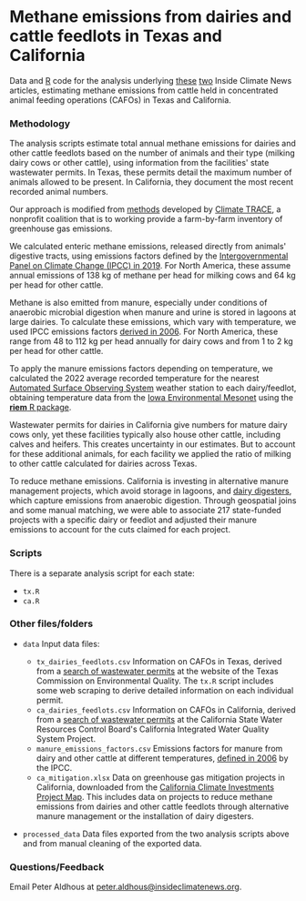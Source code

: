 # Methane emissions from dairies and cattle feedlots in Texas and California

Data and [R](https://www.r-project.org/) code for the analysis underlying [these](https://insideclimatenews.org/news/17082023/texas-dairy-among-states-biggest-methane-emitters/) [two](https://insideclimatenews.org/news/18082023/californias-top-methane-emitter-is-cattle-feedlot/
) Inside Climate News articles, estimating methane emissions from cattle held in concentrated animal feeding operations (CAFOs) in Texas and California.

### Methodology

The analysis scripts estimate total annual methane emissions for dairies and other cattle feedlots based on the number of animals and their type (milking dairy cows or other cattle), using information from the facilities' state wastewater permits. In Texas, these permits detail the maximum number of animals allowed to be present. In California, they document the most recent recorded animal numbers.

Our approach is modified from [methods](https://github.com/climatetracecoalition/methodology-documents/tree/main/Agriculture) developed by [Climate TRACE](https://climatetrace.org/), a nonprofit coalition that is to working provide a farm-by-farm inventory of greenhouse gas emissions.

We calculated enteric methane emissions, released directly from animals' digestive tracts, using emissions factors defined by the [Intergovernmental Panel on Climate Change (IPCC) in 2019](https://www.ipcc-nggip.iges.or.jp/public/2019rf/pdf/4_Volume4/19R_V4_Ch10_Livestock.pdf). For North America, these assume annual emissions of 138 kg of methane per head for milking cows and 64 kg per head for other cattle.

Methane is also emitted from manure, especially under conditions of anaerobic microbial digestion when manure and urine is stored in lagoons at large dairies. To calculate these emissions, which vary with temperature, we used IPCC emissions factors [derived in 2006](https://www.ipcc-nggip.iges.or.jp/public/2006gl/pdf/4_Volume4/V4_10_Ch10_Livestock.pdf). For North America, these range from 48 to 112 kg per head annually for dairy cows and from 1 to 2 kg per head for other cattle.

To apply the manure emissions factors depending on temperature, we calculated the 2022 average recorded temperature for the nearest [Automated Surface Observing System](https://mesonet.agron.iastate.edu/ASOS/) weather station to each dairy/feedlot, obtaining temperature data from the [Iowa Environmental Mesonet](https://mesonet.agron.iastate.edu/) using the [**riem** R package](https://docs.ropensci.org/riem/index.html).

Wastewater permits for dairies in California give numbers for mature dairy cows only, yet these facilities typically also house other cattle, including calves and heifers. This creates uncertainty in our estimates. But to account for these additional animals, for each facility we applied the ratio of milking to other cattle calculated for dairies across Texas.

To reduce methane emissions. California is investing in alternative manure management projects, which avoid storage in lagoons, and [dairy digesters](https://clear.ucdavis.edu/explainers/what-dairy-digester-and-how-does-it-affect-methane-emissions), which capture emissions from anaerobic digestion. Through geospatial joins and some manual matching, we were able to associate 217 state-funded projects with a specific dairy or feedlot and adjusted their manure emissions to account for the cuts claimed for each project.

### Scripts

There is a separate analysis script for each state:

* `tx.R`
* `ca.R`

### Other files/folders
* `data` Input data files:

    -  `tx_dairies_feedlots.csv` Information on CAFOs in Texas, derived from a [search of wastewater permits](https://www2.tceq.texas.gov/wq_dpa/index.cfm?fuseaction=home.permit_info_search) at the website of the Texas Commission on Environmental Quality. The `tx.R` script includes some web scraping to derive detailed information on each individual permit.
    -  `ca_dairies_feedlots.csv` Information on CAFOs in California, derived from a [search of wastewater permits](https://ciwqs.waterboards.ca.gov/ciwqs/readOnly/CiwqsReportServlet?inCommand=reset&reportName=RegulatedFacility) at the California State Water Resources Control Board's California Integrated Water Quality System Project.
    -  `manure_emissions_factors.csv` Emissions factors for manure from dairy and other cattle at different temperatures, [defined in 2006](https://www.ipcc-nggip.iges.or.jp/public/2019rf/pdf/4_Volume4/19R_V4_Ch10_Livestock.pdf) by the IPCC.
    - `ca_mitigation.xlsx` Data on greenhouse gas mitigation projects in California, downloaded from the [California Climate Investments Project Map](https://webmaps.arb.ca.gov/ccimap/). This includes data on projects to reduce methane emissions from dairies and other cattle feedlots through alternative manure management or the installation of dairy digesters.
 
- `processed_data` Data files exported from the two analysis scripts above and from manual cleaning of the exported data.

### Questions/Feedback
Email Peter Aldhous at peter.aldhous@insideclimatenews.org.
